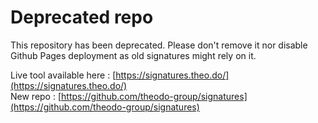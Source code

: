 # Deprecated repo

This repository has been deprecated. Please don't remove it nor disable Github Pages deployment as old signatures might rely on it. 

Live tool available here : [https://signatures.theo.do/](https://signatures.theo.do/)  
New repo : [https://github.com/theodo-group/signatures](https://github.com/theodo-group/signatures) 